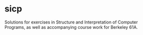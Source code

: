 # sicp

Solutions for exercises in Structure and Interpretation of Computer Programs, as well as accompanying course work for Berkeley 61A.
